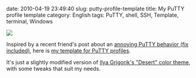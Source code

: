 date: 2010-04-19 23:49:40
slug: putty-profile-template
title: My PuTTY profile template
category: English
tags: PuTTY, shell, SSH, Template, terminal, Windows

![](/static/uploads/2010/04/putty-template-preview.png)

Inspired by a recent friend's post about an [annoying PuTTY behavior (fix included)](http://www.think-underground.com/post/2010/04/13/Supprimer-le-comportement-%C3%A9trange-du-pav%C3%A9-num%C3%A9rique-dans-Putty), here is [my template for PuTTY profiles](http://kevin.deldycke.com/static/documents/putty-template.reg).

It's just a slightly modified version of [Ilya Grigorik's "Desert" color theme](http://www.igvita.com/2008/04/14/custom-putty-color-themes/), with some tweaks that suit my needs.
